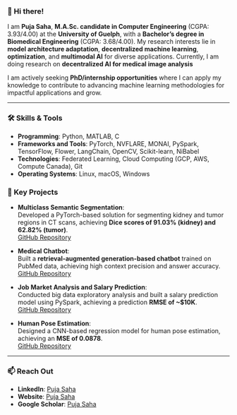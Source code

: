 ### 👋 Hi there!  

I am **Puja Saha**, **M.A.Sc. candidate in Computer Engineering** (CGPA: 3.93/4.00) at the **University of Guelph**, with a **Bachelor’s degree in Biomedical Engineering** (CGPA: 3.68/4.00). My research interests lie in **model architecture adaptation**, **decentralized machine learning**, **optimization**, and **multimodal AI** for diverse applications.  Currently, I am doing research on **decentralized AI for medical image analysis** 

I am actively seeking **PhD/internship opportunities** where I can apply my knowledge to contribute to advancing machine learning methodologies for impactful applications and grow. 

---

### 🛠️ Skills & Tools

- **Programming**: Python, MATLAB, C  
- **Frameworks and Tools**: PyTorch, NVFLARE, MONAI,  PySpark, TensorFlow, Flower, LangChain, OpenCV, Scikit-learn, NiBabel  
- **Technologies**: Federated Learning, Cloud Computing (GCP, AWS, Compute Canada), Git  
- **Operating Systems**: Linux, macOS, Windows  


### 🌟 Key Projects 

- **Multiclass Semantic Segmentation**:  
   Developed a PyTorch-based solution for segmenting kidney and tumor regions in CT scans, achieving **Dice scores of 91.03% (kidney) and 62.82% (tumor)**.  
   [GitHub Repository](https://github.com/puja-urmi/Multiclass-Semantic-Segmentation-PyTorch)  

- **Medical Chatbot**:  
   Built a **retrieval-augmented generation-based chatbot** trained on PubMed data, achieving high context precision and answer accuracy.  
   [GitHub Repository](https://github.com/puja-urmi/Medical-Chatbot-LLM-RAG)  

- **Job Market Analysis and Salary Prediction**:  
   Conducted big data exploratory analysis and built a salary prediction model using PySpark, achieving a prediction **RMSE of ~$10K**.  
   [GitHub Repository](https://github.com/puja-urmi/Job-Market-Analysis-PySpark)  

- **Human Pose Estimation**:  
   Designed a CNN-based regression model for human pose estimation, achieving an **MSE of 0.0878**.  
   [GitHub Repository](https://github.com/puja-urmi/Human-Pose-Estimation-PyTorch)  

---

### 📫 Reach Out
 
- **LinkedIn**: [Puja Saha](https://www.linkedin.com/in/puja-saha-9a274a15b/)
- **Website**: [Puja Saha](https://puja-urmi.github.io)
- **Google Scholar**: [Puja Saha](https://scholar.google.com/citations?user=74kQrh0AAAAJ&hl=en)  
